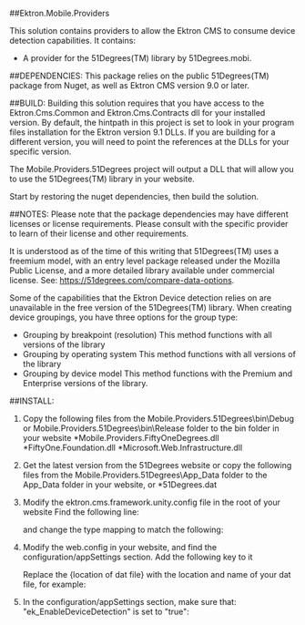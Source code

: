 ﻿##Ektron.Mobile.Providers

This solution contains providers to allow the Ektron CMS to consume device detection capabilities. It contains:
 * A provider for the 51Degrees(TM) library by 51Degrees.mobi.

##DEPENDENCIES:
This package relies on the public 51Degrees(TM) package from Nuget, as well as Ektron CMS version 9.0 or later.

##BUILD:
Building this solution requires that you have access to the Ektron.Cms.Common and Ektron.Cms.Contracts dll for your installed version. By default, the hintpath in this project is set to look in your program files installation for the Ektron version 9.1 DLLs. If you are building for a different version, you will need to point the references at the DLLs for your specific version.

The Mobile.Providers.51Degrees project will output a DLL that will allow you to use the 51Degrees(TM) library in your website.

Start by restoring the nuget dependencies, then build the solution.


##NOTES:
Please note that the package dependencies may have different licenses or license requirements. Please consult with the specific provider to learn of their license and other requirements. 

It is understood as of the time of this writing that 51Degrees(TM) uses a freemium model, with an entry level package released under the Mozilla Public License, and a more detailed library available under commercial license. See: https://51degrees.com/compare-data-options. 

Some of the capabilities that the Ektron Device detection relies on are unavailable in the free version of the 51Degrees(TM) library. When creating device groupings, you have three options for the group type:
   - Grouping by breakpoint (resolution)
     This method functions with all versions of the library
   - Grouping by operating system
     This method functions with all versions of the library
   - Grouping by device model
     This method functions with the Premium and Enterprise versions of the library. 

##INSTALL:

 1) Copy the following files from the Mobile.Providers.51Degrees\bin\Debug or Mobile.Providers.51Degrees\bin\Release folder to the bin folder in your website
         *Mobile.Providers.FiftyOneDegrees.dll
         *FiftyOne.Foundation.dll
         *Microsoft.Web.Infrastructure.dll
 2) Get the latest version from the 51Degrees website or copy the following files from the Mobile.Providers.51Degrees\App_Data folder to the App_Data folder in your website, or 
         *51Degrees.dat
 3) Modify the ektron.cms.framework.unity.config file in the root of your website
    Find the following line:

	<typeAlias alias="BusinessObjects.IDeviceInfoProvider" type="Ektron.Cms.Mobile.WURFLProvider, Ektron.Cms.Mobile"/>
	
	and change the type mapping to match the following:
    
	<typeAlias alias="BusinessObjects.IDeviceInfoProvider" type="Mobile.Providers.FiftyOneDegrees.FiftyOneDegreesProvider, Mobile.Providers.FiftyOneDegrees"/>
 
 4) Modify the web.config in your website, and find the configuration/appSettings section. Add the following key to it

 	<add key="51DegreesLocation" value="{location of dat file}"/>

	Replace the {location of dat file} with the location and name of your dat file, for example:

	<add key="51DegreesLocation" value="~/App_Data/51Degrees.dat"/>

 5) In the configuration/appSettings section, make sure that:
    "ek_EnableDeviceDetection" is set to "true":

    <add key="ek_EnableDeviceDetection" value="true"/>